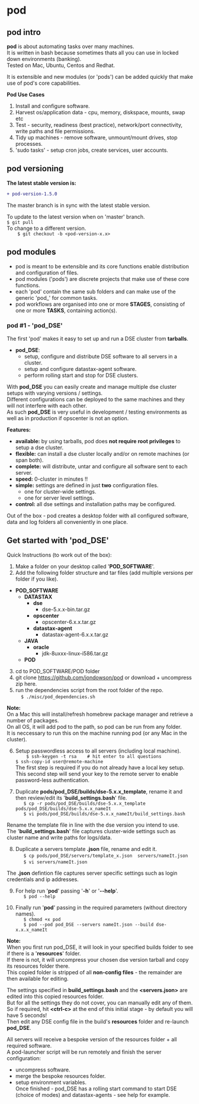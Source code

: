# pod

## pod intro

**pod** is about automating tasks over many machines.    
It is written in bash because sometimes thats all you can use in locked down environments (banking).    
Tested on Mac, Ubuntu, Centos and Redhat.    

It is extensible and new modules (or 'pods') can be added quickly that make use of pod's core capabilities.  

**Pod Use Cases**    

1) Install and configure software.    
2) Harvest os/application data - cpu, memory, diskspace, mounts, swap etc    
3) Test - security, readiness (best practice), network/port connectivity, write paths and file permissions.    
4) Tidy up machines - remove software, unmount/mount drives, stop processes.    
5) 'sudo tasks' - setup cron jobs, create services, user accounts.               

## pod versioning

**The latest stable version is:**
```diff
+ pod-version-1.5.0
```    
The master branch is in sync with the latest stable version.    

To update to the latest version when on 'master' branch.      
`
$ git pull                            
`    
To change to a different version.    
`    
$ git checkout -b <pod-version-x.x>     
`    

## pod modules

- pod is meant to be extensible and its core functions enable distribution and configuration of files.        
- pod modules ('pods') are discrete projects that make use of these core functions.    
- each 'pod' contain the same sub folders and can make use of the generic 'pod_' for common tasks.    
- pod workflows are organised into one or more **STAGES**, consisting of one or more **TASKS**, containing action(s).     

### pod #1 - 'pod_DSE'  

The first 'pod' makes it easy to set up and run a DSE cluster from **tarballs**.  
- **pod_DSE**:    
    - setup, configure and distribute DSE software to all servers in a cluster.
    - setup and configure datastax-agent software.    
    - perform rolling start and stop for DSE clusters.

With **pod_DSE** you can easily create and manage multiple dse cluster setups with varying versions / settings.     
Different configurations can be deployed to the same machines and they will not interfere with each other.  
As such **pod_DSE** is very useful in development / testing environments as well as in production if opscenter is not an option.  

**Features:**    
- **available:** by using tarballs, pod does **not require root privileges** to setup a dse cluster.    
- **flexible:** can install a dse cluster locally and/or on remote machines (or span both).     
- **complete:** will distribute, untar and configure all software sent to each server.    
- **speed:** 0-cluster in minutes !!
- **simple:** settings are defined in just **two** configuration files.    
    -  one for cluster-wide settings.    
    -  one for server level settings.    
- **control:** all dse settings and installation paths may be configured.     

Out of the box - pod creates a desktop folder with all configured software, data and log folders all conveniently in one place.  

## Get started with 'pod_DSE'   

Quick Instructions (to work out of the box):  

1) Make a folder on your desktop called '**POD_SOFTWARE**'.  
2) Add the following folder structure and tar files (add multiple versions per folder if you like).

- **POD_SOFTWARE**  
  - **DATASTAX**  
    - **dse**
      - dse-5.x.x-bin.tar.gz  
    - **opscenter**    
      - opscenter-6.x.x.tar.gz    
    - **datastax-agent**    
      - datastax-agent-6.x.x.tar.gz
  - **JAVA**    
    - **oracle**  
      - jdk-8uxxx-linux-i586.tar.gz
  - **POD**          

3) cd to POD_SOFTWARE/POD folder
4) git clone https://github.com/jondowson/pod or download + uncompress zip here.  
5) run the dependencies script from the root folder of the repo.  
`  
$ ./misc/pod_dependencies.sh
`

**Note:**  
On a Mac this will install/refresh homebrew package manager and retrieve a number of packages.    
On all OS, it will add pod to the path, so pod can be run from any folder.    
It is neccessary to run this on the machine running pod (or any Mac in the cluster).        

6) Setup passwordless access to all servers (including local machine).        
`    
$ ssh-keygen -t rsa    # hit enter to all questions    
`    
`
$ ssh-copy-id user@remote-machine
`    
The first step is required if you do not already have a local key setup.    
This second step will send your key to the remote server to enable password-less authentication.    

7) Duplicate **pods/pod_DSE/builds/dse-5.x.x_template**, rename it and then review/edit its '**build_settings.bash**' file.    
`   
$ cp -r pods/pod_DSE/builds/dse-5.x.x_template  pods/pod_DSE/builds/dse-5.x.x_nameIt  
`     
`   
$ vi pods/pod_DSE/builds/dse-5.x.x_nameIt/build_settings.bash    
`   

Rename the template file in line with the dse version you intend to use.    
The '**build_settings.bash**' file captures cluster-wide settings such as cluster name and write paths for logs/data.    

8) Duplicate a servers template **.json** file, rename and edit it.  
`   
$ cp pods/pod_DSE/servers/template_x.json  servers/nameIt.json  
`   
`   
$ vi servers/nameIt.json    
`        

The **.json** defintion file captures server specific settings such as login credentials and ip addresses.    

9) For help run '**pod**' passing '**-h**' or '**--help**'.  
`   
$ pod --help    
`       

10) Finally run '**pod**' passing in the required parameters (without directory names).  
`   
$ chmod +x pod   
`  
`   
$ pod --pod pod_DSE --servers nameIt.json --build dse-x.x.x_nameIt    
`   

**Note:**    
When you first run pod_DSE, it will look in your specified builds folder to see if there is a '**resources**' folder.    
If there is not, it will uncompress your chosen dse version tarball and copy its resources folder there.    
This copied folder is stripped of all **non-config files** - the remainder are then available for editing.    

The settings specified in **build_settings.bash** and the **<servers.json>** are edited into this copied resources folder.    
But for all the settings they do not cover, you can manually edit any of them.    
So if required, hit **\<ctrl-c\>** at the end of this initial stage - by default you will have 5 seconds!   
Then edit any DSE config file in the build's **resources** folder and re-launch **pod_DSE**.       

All servers will receive a bespoke version of the resources folder + all required software.     
A pod-launcher script will be run remotely and finish the server configuration:    
- uncompress software.    
- merge the bespoke resources folder.    
- setup environment variables.      
Once finished - pod_DSE has a rolling start command to start DSE (choice of modes) and datastax-agents - see help for example.    
